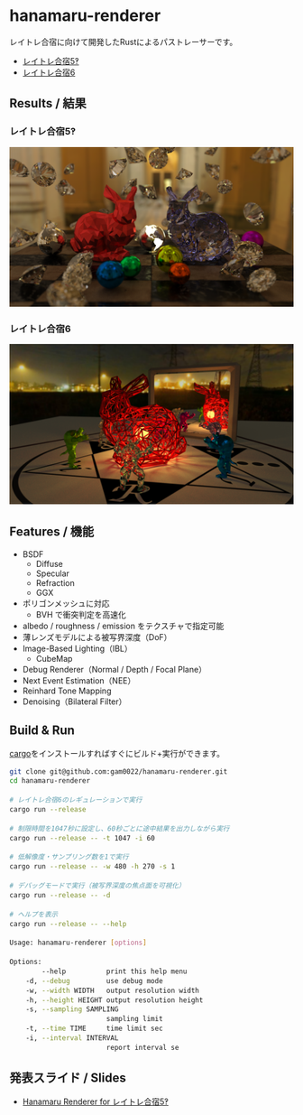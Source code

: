 # hanamaru-renderer
レイトレ合宿に向けて開発したRustによるパストレーサーです。

- [レイトレ合宿5‽](https://sites.google.com/site/raytracingcamp5/)
- [レイトレ合宿6](https://sites.google.com/site/raytracingcamp6/)

## Results / 結果

### レイトレ合宿5‽

[![rtcamp5.png](rtcamp5.png)](rtcamp5.png)

### レイトレ合宿6

[![rtcamp6_1000x4spp.png](rtcamp6_1000x4spp.png)](rtcamp6_1000x4spp.png)

## Features / 機能

- BSDF
  - Diffuse
  - Specular
  - Refraction
  - GGX
- ポリゴンメッシュに対応
  - BVH で衝突判定を高速化
- albedo / roughness / emission をテクスチャで指定可能
- 薄レンズモデルによる被写界深度（DoF）
- Image-Based Lighting（IBL）
  - CubeMap
- Debug Renderer（Normal / Depth / Focal Plane）
- Next Event Estimation（NEE）
- Reinhard Tone Mapping
- Denoising（Bilateral Filter）

## Build & Run

[cargo](https://rustup.rs/)をインストールすればすぐにビルド+実行ができます。

```bash
git clone git@github.com:gam0022/hanamaru-renderer.git
cd hanamaru-renderer

# レイトレ合宿6のレギュレーションで実行
cargo run --release

# 制限時間を1047秒に設定し、60秒ごとに途中結果を出力しながら実行
cargo run --release -- -t 1047 -i 60

# 低解像度・サンプリング数を1で実行
cargo run --release -- -w 480 -h 270 -s 1

# デバッグモードで実行（被写界深度の焦点面を可視化）
cargo run --release -- -d

# ヘルプを表示
cargo run --release -- --help

Usage: hanamaru-renderer [options]

Options:
        --help          print this help menu
    -d, --debug         use debug mode
    -w, --width WIDTH   output resolution width
    -h, --height HEIGHT output resolution height
    -s, --sampling SAMPLING
                        sampling limit
    -t, --time TIME     time limit sec
    -i, --interval INTERVAL
                        report interval se
```

## 発表スライド / Slides

- [Hanamaru Renderer for レイトレ合宿5‽](https://speakerdeck.com/gam0022/hanamaru-renderer-for-reitorehe-su-5)
